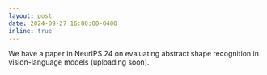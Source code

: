 ```yaml
---
layout: post
date: 2024-09-27 16:00:00-0400
inline: true
---
```


We have a paper in NeurIPS 24 on evaluating abstract shape recognition in vision-language models (uploading soon).
